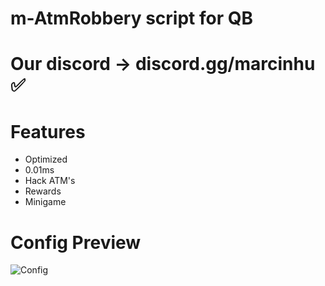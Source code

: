# m-AtmRobbery script for QB

# Our discord -> discord.gg/marcinhu ✅

# **Features**

- Optimized
- 0.01ms
- Hack ATM's
- Rewards
- Minigame

# **Config Preview**

![Config](https://media.discordapp.net/attachments/1019726083827961956/1080643594211315762/image.png)

